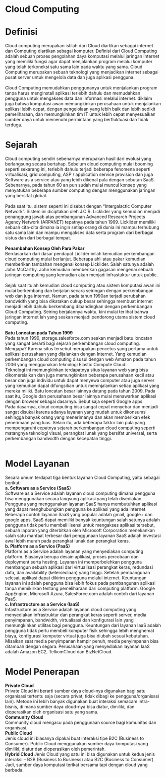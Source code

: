 <h1>Cloud Computing</h1>

<h1>Definisi</h1>
Cloud computing merupakan istilah dari Cloud diartikan sebagai internet dan Computing diartikan sebagai komputer. 
Definisi dari Cloud Computing adalah sebuah proses pengolahan daya komputasi  melalui jaringan internet  yang memiliki fungsi agar dapat menjalankan program melalui komputer yang telah terkoneksi satu sama lain pada waktu yang sama.
Cloud Computing merupakan sebuah teknologi yang menjadikan internet sebagai pusat server untuk mengelola data dan juga aplikasi pengguna. 
<br>
<br>
Cloud Computing memudahkan penggunanya untuk menjalankan program tanpa harus menginstall aplikasi terlebih dahulu dan memudahkan pengguna untuk mengakses data dan informasi melalui internet.
diklaim juga bahwa komputasi awan memungkinkan perusahaan untuk menjalankan aplikasi lebih cepat, dengan pengelolaan yang lebih baik dan lebih sedikit pemeliharaan, dan memungkinkan tim IT untuk lebih cepat menyesuaikan sumber daya untuk memenuhi permintaan yang berfluktuasi dan tidak terduga.
<br>

<h1>Sejarah</h1>
Cloud computing sendiri sebenarnya merupakan hasil dari evolusi yang berlangsung secara bertahap. Sebelum cloud computing mulai booming seperti sekarang ini, terlebih dahulu terjadi beberapa fenomena seperti virtualisasi, grid computing, ASP / application service provision dan juga Software as a service atau yang lebih dikenal pula dengan sebutan SaaS. Sebenarnya, pada tahun 60 an pun sudah mulai muncul konsep yang menyatukan beberapa sumber computing dengan menggunakan jaringan yang bersifat global.
<br>
<br>
Pada saat itu, sistem seperti ini disebut dengan “Intergalactic Computer Network”. Sistem ini diciptakan oleh J.C.R. Licklider yang kemudian menjadi penanggung jawab atas pembangunan Advanced Research Projects Agency Network (ARPANET) tepatnya pada tahun 1969. Licklider memiliki sebuah cita-cita dimana ia ingin setiap orang di dunia ini mampu terhubung satu sama lain dan mampu mengakses data serta program dari berbagai sistus dan dari berbagai tempat.
<br>
<br>
<b>Penambahan Konsep Oleh Para Pakar</b>
<br>
Berdasarkan dari dasar pendapat Liclider inilah kemudian perkembangan cloud computing mulai berlanjut. Beberapa ahli atau pakar kemudian memberikan tambahan mengenai konsep Licklider. Salah satunya adalah John McCarthy. John kemudian memberikan gagasan mengenai sebuah jaringan computing yang kemudian akan menjadi infrastuktur untuk public.
<br>
<br>
Sejak saat itulah kemudian cloud computing atau sistem komputasi awan ini mulai berkembang dan berjalan secara seiringan dengan perkembangan web dan juga internet. Namun, pada tahun 1990an terjadi perubahan bandwidth yang bisa dikatakan cukup besar sehingga membuat internet menjadi lebih dahulu berkembang dibandingkan dengan perkembangan Cloud Computing. Seiring berjalannya waktu, kini mulai terlihat bahwa jaringan internet lah yang seakan menjadi pendorong utama sistem cloud computing.
<br>
<br>
<b>Batu Loncatan pada Tahun 1999</b>
<br>
Pada tahun 1999, storage.salesforce.com seakan menjadi batu loncatan yang sangat berarti bagi sejarah perkembangan cloud computing. Mengapa? Karena situs tersebut merupakan pencetus yang pertama untuk aplikasi perusahaan yang dijalankan dengan Internet. Yang kemudian perkembangan cloud computing disusul dengan web Amazon pada tahun 2006 yang menggunakan teknologi Elastic Compute Cloud.
<br>
Teknologi ini memungkinkan terdapatnya situs layanan web yang bisa dikomersialkan dan juga memungkinkan beberapa perusahaan kecil atau besar dan juga individu untuk dapat menyewa computer atau juga server yang kemudian dapat difungsikan untuk memnjalankan setiap aplikasi yang mereka miliki. Batu loncatan besar lainnya datang pada tahun 2009. Pada saat itu, Google dan perusahaan besar lainnya mulai menawarkan aplikasi dengan browser sebagai dasarnya. Sebut saja seperti Google apps.
<br>
Pada dasarnya, cloud computing bisa sangat cepat menyebar dan menjadi sangat disukai karena adanya layanan yang mudah untuk dikonsumsi sehingga banyak orang yang menerimanya dan akan memberikan efek penerimaan yang luas. Selain itu, ada beberapa faktor lain pula yang mempengaruhi cepatnya sejarah perkembangan cloud computing seperti matangnya teknologi visual, perangkat lunak yang bersifat universal, serta perkembangan bandwidth dengan kecepatan tinggi.
<br>
<br>
<h1>Model Layanan</h1> 
Secara umum terdapat tiga bentuk layanan Cloud Computing, yaitu sebagai berikut:
<br>
<b>a. Software as a Service (SaaS)</b>
<br>
Software as a Service adalah layanan cloud computing dimana pengguna bisa menggunakan secara langsung aplikasi yang telah disediakan. Pengguna yang menggunakan layanan SaaS hanya membutuhkan aplikasi yang dapat menghubungkan pengguna ke aplikasi yang ada internet. Beberapa contoh layanan SaaS yang popular adalah gmail, google+ dan google apps. SaaS dapat memiliki banyak keuntungan salah satunya adalah pengguna tidak perlu membeli lisensi untuk mengakses aplikasi tersebut, sebuah laporan yang diterbitkan oleh Microsoft Corporation menekankan salah satu manfaat terbesar dari penggunaan layanan SaaS adalah investasi awal lebih murah pada perangkat lunak dan perangkat keras.
<br>
<b>b. Platform as a Service (PaaS)</b>
<br>
Platform as a Service adalah layanan yang menyediakan computing platform. Biasanya berupa desain aplikasi, proses percobaan dan deployment serta hosting. Layanan ini memperbolehkan pengguna membangun sebuah aplikasi dari virtualisasi perangkat keras, redundasi data, dan availability (ketersediaan) yang tinggi. Setelah pembangunan selesai, aplikasi dapat dikirim pengguna melalui internet. Keuntungan layanan ini adalah pengguna bisa lebih fokus pada pembangunan aplikasi tanpa memikirkan tentang pemeliharaan dari computing platform. Google AppEngine, Microsoft Azura, SalesForce.com adalah contoh dari layanan PaaS.

 <br>
<b>c. Infrastructure as a Service (IaaS)</b>
<br>
Infastructure as a Service adalah layanan cloud computing yang menyediakan infrastruktur dan perangkat keras seperti server, media penyimpanan, bandwidth, virtualisasi dan konfigurasi lain yang memungkinkan utilitas bagi pengguna. Keuntungan dari layanan IaaS adalah pengguna tidak perlu membeli komputer fisik sehingga lebih menghemat biaya, konfigurasi komputer virtual juga bisa diubah sesuai kebutuhan. Misalkan saat media penyimpanan hampir penuh, media penyimpanan bisa ditambah dengan segara. Perusahaan yang menyediakan layanan IaaS adalah Amazon EC2, TelkomCloud dan BizNetCloud.
<br>

<h1>Model Penerapan</h1> 
<b>Private Cloud</b><br>
Private Cloud ini berarti sumber daya cloud-nya digunakan bagi satu organisasi tertentu saja (secara privat, tidak dibagi ke pengguna/organisasi lain). Metode ini lebih banyak digunakan buat interaksi semacam intra-bisnis, di mana sumber daya cloud-nya bisa diatur, dimiliki, dan dioperasikan oleh organisasi satu yang sama.
<br>
<b>Community Cloud</b><br>
Community cloud mengacu pada penggunaan source bagi komunitas dan organisasi.
<br>
<b>Public Cloud</b><br>
Jenis cloud ini biasanya dipakai buat interaksi tipe B2C (Business to Consumer). Public Cloud menggunakan sumber daya komputasi yang dimiliki, diatur dan dioperasikan oleh pemerintah.
<br>
<b>Hybrid Cloud</b>
Jenis Cloud yang satu ini bisa digunakan untuk kedua jenis interaksi – B2B (Business to Business) atau B2C (Business to Consumer). Jadi, sumber daya komputasi terikat bersama tapi dengan cloud yang berbeda.